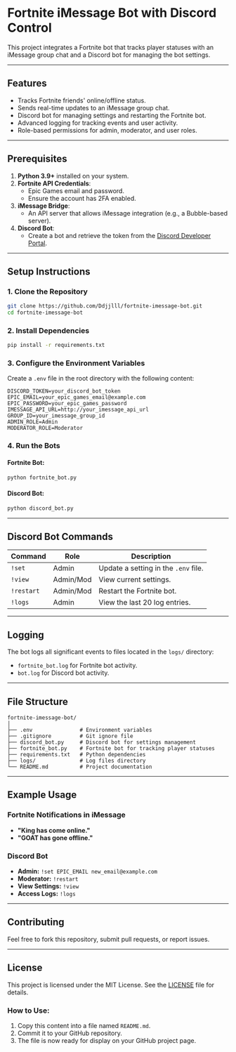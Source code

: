 
# Fortnite iMessage Bot with Discord Control

This project integrates a Fortnite bot that tracks player statuses with an iMessage group chat and a Discord bot for managing the bot settings.

---

## Features

- Tracks Fortnite friends' online/offline status.
- Sends real-time updates to an iMessage group chat.
- Discord bot for managing settings and restarting the Fortnite bot.
- Advanced logging for tracking events and user activity.
- Role-based permissions for admin, moderator, and user roles.

---

## Prerequisites

1. **Python 3.9+** installed on your system.
2. **Fortnite API Credentials**:
   - Epic Games email and password.
   - Ensure the account has 2FA enabled.
3. **iMessage Bridge**:
   - An API server that allows iMessage integration (e.g., a Bubble-based server).
4. **Discord Bot**:
   - Create a bot and retrieve the token from the [Discord Developer Portal](https://discord.com/developers/applications).

---

## Setup Instructions

### 1. Clone the Repository
```bash
git clone https://github.com/Ddjjlll/fortnite-imessage-bot.git
cd fortnite-imessage-bot
```

### 2. Install Dependencies
```bash
pip install -r requirements.txt
```

### 3. Configure the Environment Variables
Create a `.env` file in the root directory with the following content:
```plaintext
DISCORD_TOKEN=your_discord_bot_token
EPIC_EMAIL=your_epic_games_email@example.com
EPIC_PASSWORD=your_epic_games_password
IMESSAGE_API_URL=http://your_imessage_api_url
GROUP_ID=your_imessage_group_id
ADMIN_ROLE=Admin
MODERATOR_ROLE=Moderator
```

### 4. Run the Bots
#### Fortnite Bot:
```bash
python fortnite_bot.py
```

#### Discord Bot:
```bash
python discord_bot.py
```

---

## Discord Bot Commands

| Command        | Role       | Description                                       |
|----------------|------------|---------------------------------------------------|
| `!set`         | Admin      | Update a setting in the `.env` file.              |
| `!view`        | Admin/Mod  | View current settings.                            |
| `!restart`     | Admin/Mod  | Restart the Fortnite bot.                         |
| `!logs`        | Admin      | View the last 20 log entries.                     |

---

## Logging

The bot logs all significant events to files located in the `logs/` directory:
- `fortnite_bot.log` for Fortnite bot activity.
- `bot.log` for Discord bot activity.

---

## File Structure

```
fortnite-imessage-bot/
│
├── .env               # Environment variables
├── .gitignore         # Git ignore file
├── discord_bot.py     # Discord bot for settings management
├── fortnite_bot.py    # Fortnite bot for tracking player statuses
├── requirements.txt   # Python dependencies
├── logs/              # Log files directory
└── README.md          # Project documentation
```

---

## Example Usage

### Fortnite Notifications in iMessage
- **"King has come online."**
- **"GOAT has gone offline."**

### Discord Bot
- **Admin:** `!set EPIC_EMAIL new_email@example.com`
- **Moderator:** `!restart`
- **View Settings:** `!view`
- **Access Logs:** `!logs`

---

## Contributing

Feel free to fork this repository, submit pull requests, or report issues.

---

## License

This project is licensed under the MIT License. See the [LICENSE](LICENSE) file for details.

### How to Use:
1. Copy this content into a file named `README.md`.
2. Commit it to your GitHub repository.
3. The file is now ready for display on your GitHub project page.

